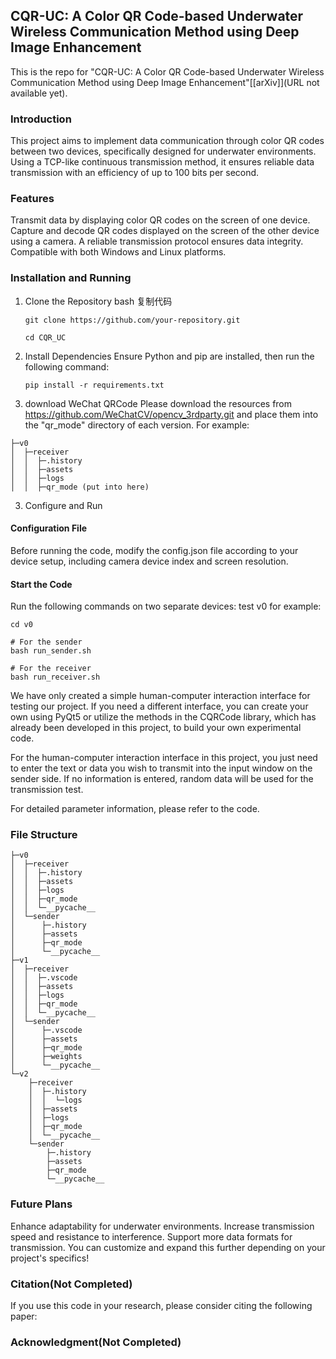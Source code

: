 ## CQR-UC: A Color QR Code-based Underwater Wireless Communication Method using Deep Image Enhancement

This is the repo for "CQR-UC: A Color QR Code-based Underwater Wireless Communication Method using Deep Image Enhancement"[[arXiv]](URL not available yet).

### Introduction
This project aims to implement data communication through color QR codes between two devices, specifically designed for underwater environments. Using a TCP-like continuous transmission method, it ensures reliable data transmission with an efficiency of up to 100 bits per second.

### Features
Transmit data by displaying color QR codes on the screen of one device.
Capture and decode QR codes displayed on the screen of the other device using a camera.
A reliable transmission protocol ensures data integrity.
Compatible with both Windows and Linux platforms.


### Installation and Running
1. Clone the Repository
bash
复制代码
    ~~~
    git clone https://github.com/your-repository.git  

    cd CQR_UC 
    ~~~

2. Install Dependencies
Ensure Python and pip are installed, then run the following command:

    ~~~
    pip install -r requirements.txt  
    ~~~

3. download WeChat QRCode 
Please download the resources from https://github.com/WeChatCV/opencv_3rdparty.git and place them into the "qr_mode" directory of each version.
For example:
~~~
├─v0
│  ├─receiver
│  │  ├─.history
│  │  ├─assets
│  │  ├─logs
│  │  ├─qr_mode (put into here)
~~~


3. Configure and Run
#### Configuration File
Before running the code, modify the config.json file according to your device setup, including camera device index and screen resolution.

#### Start the Code
Run the following commands on two separate devices:
test v0 for example:
~~~
cd v0
~~~

~~~
# For the sender
bash run_sender.sh
~~~
~~~
# For the receiver
bash run_receiver.sh
~~~
We have only created a simple human-computer interaction interface for testing our project. If you need a different interface, you can create your own using PyQt5 or utilize the methods in the CQRCode library, which has already been developed in this project, to build your own experimental code.

For the human-computer interaction interface in this project, you just need to enter the text or data you wish to transmit into the input window on the sender side. If no information is entered, random data will be used for the transmission test.

For detailed parameter information, please refer to the code.


### File Structure
~~~
├─v0
│  ├─receiver
│  │  ├─.history
│  │  ├─assets
│  │  ├─logs
│  │  ├─qr_mode
│  │  └─__pycache__
│  └─sender
│      ├─.history
│      ├─assets
│      ├─qr_mode
│      └─__pycache__
├─v1
│  ├─receiver
│  │  ├─.vscode
│  │  ├─assets
│  │  ├─logs
│  │  ├─qr_mode
│  │  └─__pycache__
│  └─sender
│      ├─.vscode
│      ├─assets
│      ├─qr_mode
│      ├─weights
│      └─__pycache__
└─v2
    ├─receiver
    │  ├─.history
    │  │  └─logs
    │  ├─assets
    │  ├─logs
    │  ├─qr_mode
    │  └─__pycache__
    └─sender
        ├─.history
        ├─assets
        ├─qr_mode
        └─__pycache__
~~~



### Future Plans
Enhance adaptability for underwater environments.
Increase transmission speed and resistance to interference.
Support more data formats for transmission.
You can customize and expand this further depending on your project's specifics!


### Citation(Not Completed)
If you use this code in your research, please consider citing the following paper:


 

### Acknowledgment(Not Completed)
